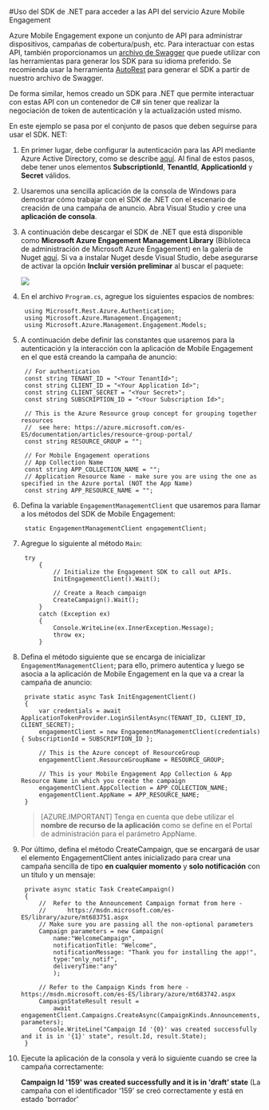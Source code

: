 <properties 
	pageTitle="Uso del SDK de .NET para acceder a las API del servicio Azure Mobile Engagement" 
	description="Describe cómo usar el SDK de .NET de Mobile Engagement para acceder a las API del servicio Azure Mobile Engagement"		
	services="mobile-engagement" 
	documentationCenter="mobile" 
	authors="piyushjo" 
	manager="erikre" 
	editor="" />

<tags 
	ms.service="mobile-engagement" 
	ms.workload="mobile" 
	ms.tgt_pltfrm="mobile-multiple" 
	ms.devlang="dotnet" 
	ms.topic="article" 
	ms.date="03/01/2016" 
	ms.author="piyushjo" />

#Uso del SDK de .NET para acceder a las API del servicio Azure Mobile Engagement

Azure Mobile Engagement expone un conjunto de API para administrar dispositivos, campañas de cobertura/push, etc. Para interactuar con estas API, también proporcionamos un [archivo de Swagger](https://github.com/Azure/azure-rest-api-specs/blob/master/arm-mobileengagement/2014-12-01/swagger/mobile-engagement.json) que puede utilizar con las herramientas para generar los SDK para su idioma preferido. Se recomienda usar la herramienta [AutoRest](https://github.com/Azure/AutoRest) para generar el SDK a partir de nuestro archivo de Swagger.

De forma similar, hemos creado un SDK para .NET que permite interactuar con estas API con un contenedor de C# sin tener que realizar la negociación de token de autenticación y la actualización usted mismo.

En este ejemplo se pasa por el conjunto de pasos que deben seguirse para usar el SDK. NET:

1. En primer lugar, debe configurar la autenticación para las API mediante Azure Active Directory, como se describe [aquí](mobile-engagement-api-authentication.md#authentication). Al final de estos pasos, debe tener unos elementos **SubscriptionId**, **TenantId**, **ApplicationId** y **Secret** válidos. 

2. Usaremos una sencilla aplicación de la consola de Windows para demostrar cómo trabajar con el SDK de .NET con el escenario de creación de una campaña de anuncio. Abra Visual Studio y cree una **aplicación de consola**.

3. A continuación debe descargar el SDK de .NET que está disponible como **Microsoft Azure Engagement Management Library** (Biblioteca de administración de Microsoft Azure Engagement) en la galería de Nuget [aquí](https://www.nuget.org/packages/Microsoft.Azure.Management.Engagement/). Si va a instalar Nuget desde Visual Studio, debe asegurarse de activar la opción **Incluir versión preliminar** al buscar el paquete:

	![][1]

4. En el archivo `Program.cs`, agregue los siguientes espacios de nombres:

		using Microsoft.Rest.Azure.Authentication;
		using Microsoft.Azure.Management.Engagement;
		using Microsoft.Azure.Management.Engagement.Models;

5. A continuación debe definir las constantes que usaremos para la autenticación y la interacción con la aplicación de Mobile Engagement en el que está creando la campaña de anuncio:

        // For authentication
        const string TENANT_ID = "<Your TenantId>";
        const string CLIENT_ID = "<Your Application Id>";
        const string CLIENT_SECRET = "<Your Secret>";
        const string SUBSCRIPTION_ID = "<Your Subscription Id>";

        // This is the Azure Resource group concept for grouping together resources 
        //  see here: https://azure.microsoft.com/es-ES/documentation/articles/resource-group-portal/
        const string RESOURCE_GROUP = "";

        // For Mobile Engagement operations
        // App Collection Name 
        const string APP_COLLECTION_NAME = "";
        // Application Resource Name - make sure you are using the one as specified in the Azure portal (NOT the App Name)
        const string APP_RESOURCE_NAME = "";

6. Defina la variable `EngagementManagementClient` que usaremos para llamar a los métodos del SDK de Mobile Engagement:

		static EngagementManagementClient engagementClient; 

7. Agregue lo siguiente al método `Main`:

		try
            {
                // Initialize the Engagement SDK to call out APIs. 
                InitEngagementClient().Wait();

                // Create a Reach campaign
                CreateCampaign().Wait();
            }
            catch (Exception ex)
            {
                Console.WriteLine(ex.InnerException.Message);
                throw ex;
            }

8. Defina el método siguiente que se encarga de inicializar `EngagementManagementClient`; para ello, primero autentica y luego se asocia a la aplicación de Mobile Engagement en la que va a crear la campaña de anuncio:

        private static async Task InitEngagementClient()
        {
            var credentials = await ApplicationTokenProvider.LoginSilentAsync(TENANT_ID, CLIENT_ID, CLIENT_SECRET);
            engagementClient = new EngagementManagementClient(credentials) { SubscriptionId = SUBSCRIPTION_ID };
            
            // This is the Azure concept of ResourceGroup
            engagementClient.ResourceGroupName = RESOURCE_GROUP;

            // This is your Mobile Engagement App Collection & App Resource Name in which you create the campaign
            engagementClient.AppCollection = APP_COLLECTION_NAME;
            engagementClient.AppName = APP_RESOURCE_NAME;
        }

	> [AZURE.IMPORTANT] Tenga en cuenta que debe utilizar el **nombre de recurso de la aplicación** como se define en el Portal de administración para el parámetro AppName.

9. Por último, defina el método CreateCampaign, que se encargará de usar el elemento EngagementClient antes inicializado para crear una campaña sencilla de tipo **en cualquier momento** y **solo notificación** con un título y un mensaje:

        private async static Task CreateCampaign()
        {
            //  Refer to the Announcement Campaign format from here - 
            //      https://msdn.microsoft.com/es-ES/library/azure/mt683751.aspx
            // Make sure you are passing all the non-optional parameters
            Campaign parameters = new Campaign(
                name:"WelcomeCampaign",
                notificationTitle: "Welcome", 
                notificationMessage: "Thank you for installing the app!",
                type:"only_notif",
                deliveryTime:"any"
                );

            // Refer to the Campaign Kinds from here - https://msdn.microsoft.com/es-ES/library/azure/mt683742.aspx
            CampaignStateResult result = 
                await engagementClient.Campaigns.CreateAsync(CampaignKinds.Announcements, parameters);
            Console.WriteLine("Campaign Id '{0}' was created successfully and it is in '{1}' state", result.Id, result.State);
        }

10. Ejecute la aplicación de la consola y verá lo siguiente cuando se cree la campaña correctamente:

	**Campaign Id '159' was created successfully and it is in 'draft' state** (La campaña con el identificador '159' se creó correctamente y está en estado 'borrador'

<!-- Images. -->

[1]: ./media/mobile-engagement-dotnet-sdk-service-api/include-prerelease.png

<!---HONumber=AcomDC_0302_2016-->